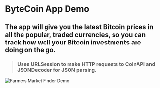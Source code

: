 # ByteCoin App Demo

## The app will give you the latest Bitcoin prices in all the popular, traded currencies, so you can track how well your Bitcoin investments are doing on the go.

> ### Uses URLSession to make HTTP requests to CoinAPI and JSONDecoder for JSON parsing.

![Farmers Market Finder Demo](demo.gif)

